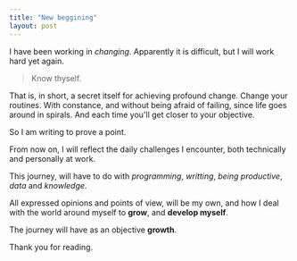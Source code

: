 ```yaml
---
title: "New beggining"
layout: post
---
```

I have been working in *changing*. Apparently it is difficult, but I will work hard yet again.

> Know thyself.

That is, in short, a secret itself for achieving profound change. Change your routines. With constance, and without being afraid of failing, since life goes around in spirals. And each time you'll get closer to your objective.

So I am writing to prove a point.

From now on, I will reflect the daily challenges I encounter, both technically and personally at work.

This journey, will have to do with *programming*, *writting*, *being productive*, *data* and *knowledge*.

All expressed opinions and points of view, will be my own, and how I deal with the world around myself to **grow**, and **develop myself**.

The journey will have as an objective **growth**.

Thank you for reading.
